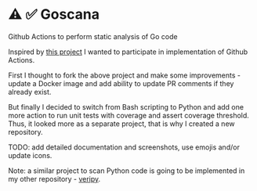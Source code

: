 # :warning: :white_check_mark: Goscana
Github Actions to perform static analysis of Go code

Inspired by [this project](https://github.com/grandcolline/golang-github-actions)
I wanted to participate in implementation of Github Actions.

First I thought to fork the above project and make some improvements -
update a Docker image and add ability to update PR comments if they already exist.

But finally I decided to switch from Bash scripting to Python and add one more action to run unit tests with coverage and assert coverage threshold.
Thus, it looked more as a separate project, that is why I created a new repository.

TODO: add detailed documentation and screenshots, use emojis and/or update icons.

Note: a similar project to scan Python code is going to be implemented in my other repository - [veripy](https://github.com/nsavelyeva/veripy).
